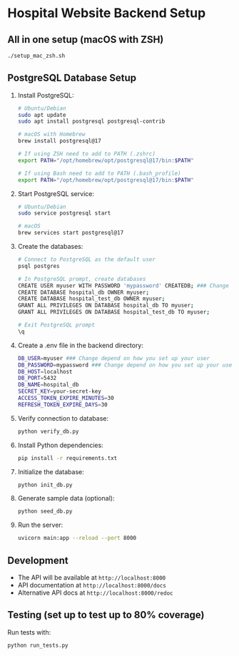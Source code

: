 # Hospital Website Backend Setup

## All in one setup (macOS with ZSH)

```bash
./setup_mac_zsh.sh
```

## PostgreSQL Database Setup

1. Install PostgreSQL:
   ```bash
   # Ubuntu/Debian
   sudo apt update
   sudo apt install postgresql postgresql-contrib

   # macOS with Homebrew
   brew install postgresql@17

   # If using ZSH need to add to PATH (.zshrc)
   export PATH="/opt/homebrew/opt/postgresql@17/bin:$PATH"
   
   # If using Bash need to add to PATH (.bash_profile)
   export PATH="/opt/homebrew/opt/postgresql@17/bin:$PATH"
   ```

2. Start PostgreSQL service:
   ```bash
   # Ubuntu/Debian
   sudo service postgresql start

   # macOS
   brew services start postgresql@17
   ```

3. Create the databases:
   ```bash
   # Connect to PostgreSQL as the default user
   psql postgres

   # In PostgreSQL prompt, create databases
   CREATE USER myuser WITH PASSWORD 'mypassword' CREATEDB; ### Change depend on how you set up your user and use this for .env file
   CREATE DATABASE hospital_db OWNER myuser;
   CREATE DATABASE hospital_test_db OWNER myuser;
   GRANT ALL PRIVILEGES ON DATABASE hospital_db TO myuser;
   GRANT ALL PRIVILEGES ON DATABASE hospital_test_db TO myuser;
   
   # Exit PostgreSQL prompt
   \q
   ```

4. Create a .env file in the backend directory:
   ```bash
   DB_USER=myuser ### Change depend on how you set up your user
   DB_PASSWORD=mypassword ### Change depend on how you set up your user
   DB_HOST=localhost
   DB_PORT=5432
   DB_NAME=hospital_db
   SECRET_KEY=your-secret-key
   ACCESS_TOKEN_EXPIRE_MINUTES=30
   REFRESH_TOKEN_EXPIRE_DAYS=30
   ```

5. Verify connection to database:
   ```bash
   python verify_db.py
   ```

6. Install Python dependencies:
   ```bash
   pip install -r requirements.txt
   ```

7. Initialize the database:
   ```bash
   python init_db.py
   ```

8. Generate sample data (optional):
   ```bash
   python seed_db.py
   ```

9. Run the server:
   ```bash
   uvicorn main:app --reload --port 8000
   ```

## Development

- The API will be available at `http://localhost:8000`
- API documentation at `http://localhost:8000/docs`
- Alternative API docs at `http://localhost:8000/redoc`

## Testing (set up to test up to 80% coverage)

Run tests with:
```bash
python run_tests.py
```